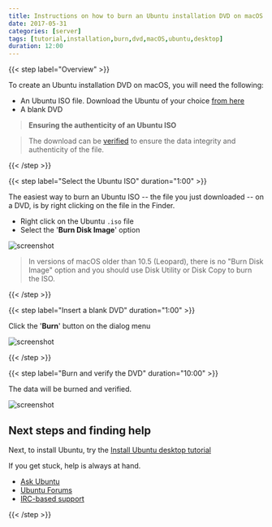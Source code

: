 ```yaml
---
title: Instructions on how to burn an Ubuntu installation DVD on macOS
date: 2017-05-31
categories: [server]
tags: [tutorial,installation,burn,dvd,macOS,ubuntu,desktop]
duration: 12:00
---
```


{{< step label="Overview" >}}

To create an Ubuntu installation DVD on macOS, you will need the following:

* An Ubuntu ISO file. Download the Ubuntu of your choice [from here](https://www.ubuntu.com/download)
* A blank DVD

> **Ensuring the authenticity of an Ubuntu ISO**

> The download can be [verified](/tutorial/tutorial-how-to-verify-ubuntu) to ensure the data integrity and authenticity of the file.

{{< /step >}}


{{< step label="Select the Ubuntu ISO" duration="1:00" >}}

The easiest way to burn an Ubuntu ISO -- the file you just downloaded -- on a DVD, is by right clicking on the file in the Finder.

* Right click on the Ubuntu `.iso` file
* Select the '**Burn Disk Image**' option

![screenshot](https://assets.ubuntu.com/v1/9bde8b42-burn-dvd-osx-step-2.jpg?w=444)

> In versions of macOS older than 10.5 (Leopard), there is no "Burn Disk Image" option and you should use Disk Utility or Disk Copy to burn the ISO.

{{< /step >}}


{{< step label="Insert a blank DVD" duration="1:00" >}}

Click the '**Burn**' button on the dialog menu

![screenshot](https://assets.ubuntu.com/v1/364d2cef-burn-dvd-osx-step-3.jpg?w=444)

{{< /step >}}


{{< step label="Burn and verify the DVD" duration="10:00" >}}

The data will be burned and verified.

![screenshot](https://assets.ubuntu.com/v1/5025bfef-burn-dvd-osx-step-4.jpg?w=444)

## Next steps and finding help

Next, to install Ubuntu, try the [Install Ubuntu desktop tutorial](/tutorial/tutorial-install-ubuntu-desktop)

If you get stuck, help is always at hand.

* [Ask Ubuntu](https://askubuntu.com/)
* [Ubuntu Forums](https://ubuntuforums.org/)
* [IRC-based support](https://wiki.ubuntu.com/IRC/ChannelList)

{{< /step >}}